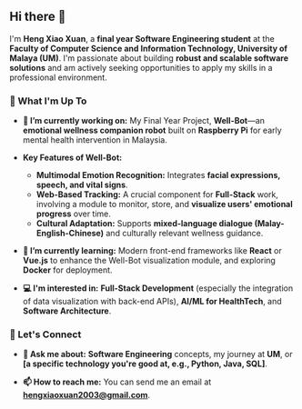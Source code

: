 ## Hi there 👋

I'm **Heng Xiao Xuan**, a **final year Software Engineering student** at the **Faculty of Computer Science and Information Technology, University of Malaya (UM)**. I'm passionate about building **robust and scalable software solutions** and am actively seeking opportunities to apply my skills in a professional environment.

### 🚀 What I'm Up To

* **🔭 I’m currently working on:** My Final Year Project, **Well-Bot**—an **emotional wellness companion robot** built on **Raspberry Pi** for early mental health intervention in Malaysia.

* **Key Features of Well-Bot:**
    * **Multimodal Emotion Recognition:** Integrates **facial expressions, speech, and vital signs**.
    * **Web-Based Tracking:** A crucial component for **Full-Stack** work, involving a module to monitor, store, and **visualize users' emotional progress** over time.
    * **Cultural Adaptation:** Supports **mixed-language dialogue (Malay-English-Chinese)** and culturally relevant wellness guidance.

* **🌱 I’m currently learning:** Modern front-end frameworks like **React** or **Vue.js** to enhance the Well-Bot visualization module, and exploring **Docker** for deployment.

* **💻 I'm interested in:** **Full-Stack Development** (especially the integration of data visualization with back-end APIs), **AI/ML for HealthTech**, and **Software Architecture**.

### 💬 Let's Connect

* **🤔 Ask me about:** **Software Engineering** concepts, my journey at **UM**, or **[a specific technology you're good at, e.g., Python, Java, SQL]**.

* **📫 How to reach me:** You can send me an email at **hengxiaoxuan2003@gmail.com**.
